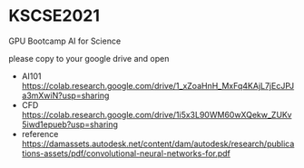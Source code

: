 # KSCSE2021
GPU Bootcamp AI for Science

please copy to your google drive and open
- AI101  https://colab.research.google.com/drive/1_xZoaHnH_MxFq4KAjL7jEcJPJa3mXwiN?usp=sharing
- CFD  https://colab.research.google.com/drive/1i5x3L90WM60wXQekw_ZUKv5iwd1epueb?usp=sharing 
- reference https://damassets.autodesk.net/content/dam/autodesk/research/publications-assets/pdf/convolutional-neural-networks-for.pdf
